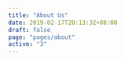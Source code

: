 ```yaml
---
title: "About Us"
date: 2019-02-17T20:13:32+08:00
draft: false
page: "pages/about"
active: "3"
---
```

